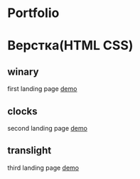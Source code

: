 # Portfolio

# Верстка(HTML CSS)

## winary
first landing page
[demo](https://elminio-anton.github.io/winary/)

## clocks
second landing page
[demo](https://elminio-anton.github.io/clocks/)

## translight
third landing page
[demo](https://elminio-anton.github.io/translight/)
